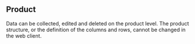 ## Product

Data can be collected, edited and deleted on the product level. The product structure, or the definition of the columns and rows, cannot be changed in the web client.

